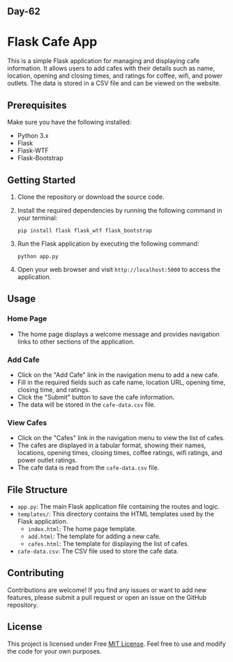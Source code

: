 ## Day-62

# Flask Cafe App

This is a simple Flask application for managing and displaying cafe information. It allows users to add cafes with their details such as name, location, opening and closing times, and ratings for coffee, wifi, and power outlets. The data is stored in a CSV file and can be viewed on the website.

## Prerequisites

Make sure you have the following installed:

-   Python 3.x
-   Flask
-   Flask-WTF
-   Flask-Bootstrap

## Getting Started

1.  Clone the repository or download the source code.
    
2.  Install the required dependencies by running the following command in your terminal:
    
    ```
    pip install flask flask_wtf flask_bootstrap
    ```
    
3.  Run the Flask application by executing the following command:
    

    
    ```
    python app.py    
    ```
    
4.  Open your web browser and visit  `http://localhost:5000`  to access the application.
    

## Usage

### Home Page

-   The home page displays a welcome message and provides navigation links to other sections of the application.

### Add Cafe

-   Click on the "Add Cafe" link in the navigation menu to add a new cafe.
-   Fill in the required fields such as cafe name, location URL, opening time, closing time, and ratings.
-   Click the "Submit" button to save the cafe information.
-   The data will be stored in the  `cafe-data.csv`  file.

### View Cafes

-   Click on the "Cafes" link in the navigation menu to view the list of cafes.
-   The cafes are displayed in a tabular format, showing their names, locations, opening times, closing times, coffee ratings, wifi ratings, and power outlet ratings.
-   The cafe data is read from the  `cafe-data.csv`  file.

## File Structure

-   `app.py`: The main Flask application file containing the routes and logic.
-   `templates/`: This directory contains the HTML templates used by the Flask application.
    -   `index.html`: The home page template.
    -   `add.html`: The template for adding a new cafe.
    -   `cafes.html`: The template for displaying the list of cafes.
-   `cafe-data.csv`: The CSV file used to store the cafe data.

## Contributing

Contributions are welcome! If you find any issues or want to add new features, please submit a pull request or open an issue on the GitHub repository.

## License

This project is licensed under Free [MIT License](LICENSE). Feel free to use and modify the code for your own purposes.